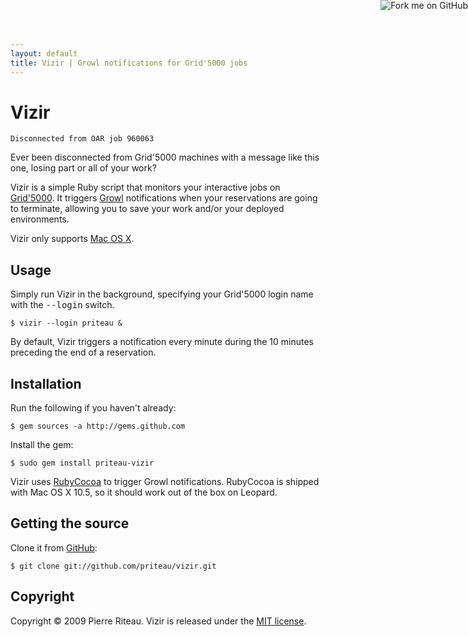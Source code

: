 ```yaml
---
layout: default
title: Vizir | Growl notifications for Grid'5000 jobs
---
```


<a href="http://github.com/priteau/vizir">
	<img style="position: absolute; top: 0; right: 0; border: 0;" src="http://s3.amazonaws.com/github/ribbons/forkme_right_white_ffffff.png" alt="Fork me on GitHub" />
</a>

# Vizir

    Disconnected from OAR job 960063

Ever been disconnected from Grid'5000 machines with a message like this one, losing part or all of your work?

Vizir is a simple Ruby script that monitors your interactive jobs on [Grid'5000](http://www.grid5000.fr/).
It triggers [Growl](http://growl.info/) notifications when your reservations are going to terminate, allowing you to save your work and/or your deployed environments.

Vizir only supports [Mac OS X](http://www.apple.com/macosx/).

## Usage

Simply run Vizir in the background, specifying your Grid'5000 login name with the <tt>--login</tt> switch.

    $ vizir --login priteau &

By default, Vizir triggers a notification every minute during the 10 minutes preceding the end of a reservation.

## Installation

Run the following if you haven't already:

    $ gem sources -a http://gems.github.com

Install the gem:

    $ sudo gem install priteau-vizir

Vizir uses [RubyCocoa](http://rubycocoa.sourceforge.net/) to trigger Growl notifications.
RubyCocoa is shipped with Mac OS X 10.5, so it should work out of the box on Leopard.

## Getting the source

Clone it from [GitHub](http://github.com/priteau/vizir):

    $ git clone git://github.com/priteau/vizir.git

## Copyright

Copyright © 2009 Pierre Riteau. Vizir is released under the [MIT license](http://github.com/priteau/vizir/raw/master/LICENSE).
